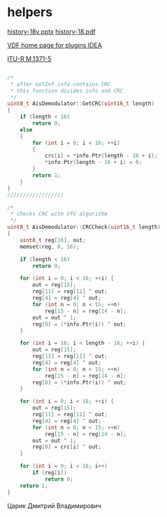 # helpers

[history-18v.pptx](https://disk.yandex.ru/i/Zou_NPs4mFSXoA)
[history-18.pdf](https://disk.yandex.ru/i/ShnYZ_LmbZh_gw)

[VDF home page  for plugins IDEA](https://plugins.jetbrains.com/plugin/22668-valve-data-format)

[ITU-R M.1371-5](https://www.itu.int/dms_pubrec/itu-r/rec/m/R-REC-M.1371-5-201402-I!!PDF-R.pdf)


```c++

/*
 * after GetInf info contains CRC
 * this function divides info and CRC
 */
uint8_t AisDemodulator::GetCRC(uint16_t length)
{
	if (length < 16)
		return 0;
	else
	{
		for (int i = 0; i < 16; ++i)
		{
			crc[i] = *info.Ptr(length - 16 + i);
			*info.Ptr(length - 16 + i) = 0;
		}
		return 1;
	}
}
//////////////////

/*
 * checks CRC with VTV algorithm
 */
uint8_t AisDemodulator::CRCCheck(uint16_t length)
{
	uint8_t reg[16], out;
	memset(reg, 0, 16);

	if (length < 16)
		return 0;

	for (int i = 0; i < 16; ++i) {
	    out = reg[15];
	    reg[11] = reg[11] ^ out;
	    reg[4] = reg[4] ^ out;
	    for (int n = 0; n < 15; ++n)
	    	reg[15 - n] = reg[14 - n];
	    out = out ^ 1;
	    reg[0] = (*info.Ptr(i)) ^ out;
	}

	for (int i = 16; i < length - 16; ++i) {
	    out = reg[15];
	    reg[11] = reg[11] ^ out;
	    reg[4] = reg[4] ^ out;
	    for (int n = 0; n < 15; ++n)
	    	reg[15 - n] = reg[14 - n];
	    reg[0] = (*info.Ptr(i)) ^ out;
	}

	for (int i = 0; i < 16; ++i) {
	    out = reg[15];
	    reg[11] = reg[11] ^ out;
	    reg[4] = reg[4] ^ out;
	    for (int n = 0; n < 15; ++n)
	    	reg[15 - n] = reg[14 - n];
	    out = out ^ 1;
	    reg[0] = crc[i] ^ out;
	}

	for (int i = 0; i < 16; i++)
	    if (reg[i])
	        return 0;
	return 1;
}


```

Царик Дмитрий Владимирович
